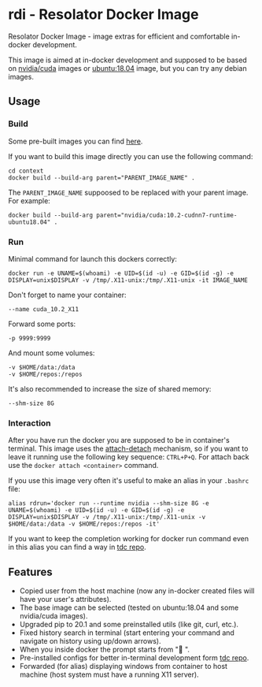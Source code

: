 # rdi - Resolator Docker Image
Resolator Docker Image - image extras for efficient and comfortable in-docker 
development. 

This image is aimed at in-docker development and supposed to be based on 
[nvidia/cuda](https://gitlab.com/nvidia/container-images/cuda/-/tree/master/dist/ubuntu18.04) 
images or 
[ubuntu:18.04](https://hub.docker.com/_/ubuntu) image, but you can try any 
debian images.

## Usage
### Build
Some pre-built images you can find 
[here](https://hub.docker.com/r/resolator/rdi).

If you want to build this image directly you can use the following command:
```shell script
cd context
docker build --build-arg parent="PARENT_IMAGE_NAME" .
```

The `PARENT_IMAGE_NAME` suppoosed to be replaced with your parent image. For 
example:
```shell script
docker build --build-arg parent="nvidia/cuda:10.2-cudnn7-runtime-ubuntu18.04" .
```

### Run
Minimal command for launch this dockers correctly:
```shell script
docker run -e UNAME=$(whoami) -e UID=$(id -u) -e GID=$(id -g) -e DISPLAY=unix$DISPLAY -v /tmp/.X11-unix:/tmp/.X11-unix -it IMAGE_NAME
```

Don't forget to name your container:
```shell script
--name cuda_10.2_X11
```
Forward some ports:
```shell script
-p 9999:9999
```
And mount some volumes:
```shell script
-v $HOME/data:/data
-v $HOME/repos:/repos
```
It's also recommended to increase the size of shared memory:
```shell script
--shm-size 8G
```

### Interaction
After you have run the docker you are supposed to be in container's terminal. 
This image uses the 
[attach-detach](https://docs.docker.com/engine/reference/commandline/attach/) 
mechanism, so if you want to leave it running use the following key sequence: 
`CTRL+P+Q`. For attach back use the `docker attach <container>` command.

If you use this image very often it's useful to make an alias in your 
`.bashrc` file:
```shell script
alias rdrun='docker run --runtime nvidia --shm-size 8G -e UNAME=$(whoami) -e UID=$(id -u) -e GID=$(id -g) -e DISPLAY=unix$DISPLAY -v /tmp/.X11-unix:/tmp/.X11-unix -v $HOME/data:/data -v $HOME/repos:/repos -it'
```
If you want to keep the completion working for docker run command even in this 
alias you can find a way in [tdc repo](https://github.com/resolator/tdc).

## Features
- Copied user from the host machine (now any in-docker created files will have 
your user's attributes). 
- The base image can be selected (tested on ubuntu:18.04 and some nvidia/cuda 
images).
- Upgraded pip to 20.1 and some preinstalled utils (like git, curl, etc.).
- Fixed history search in terminal (start entering your command and navigate 
on history using up/down arrows).
- When you inside docker the prompt starts from ":whale: ".
- Pre-installed configs for better in-terminal development form 
[tdc repo](https://github.com/resolator/tdc).
- Forwarded (for alias) displaying windows from container to host machine 
(host system must have a running X11 server).
